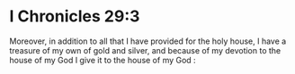 # I Chronicles 29:3

Moreover, in addition to all that I have provided for the holy house, I have a treasure of my own of gold and silver, and because of my devotion to the house of my God I give it to the house of my God :
